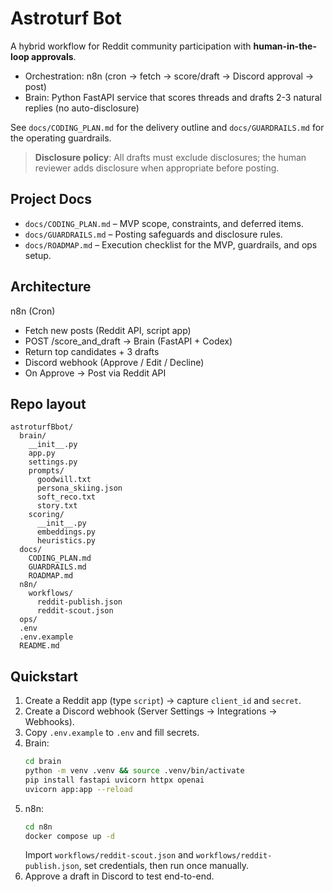# Astroturf Bot

A hybrid workflow for Reddit community participation with **human-in-the-loop approvals**.
- Orchestration: n8n (cron -> fetch -> score/draft -> Discord approval -> post)
- Brain: Python FastAPI service that scores threads and drafts 2-3 natural replies (no auto-disclosure)

See `docs/CODING_PLAN.md` for the delivery outline and `docs/GUARDRAILS.md` for the operating guardrails.

> **Disclosure policy**: All drafts must exclude disclosures; the human reviewer adds disclosure when appropriate before posting.

## Project Docs
- `docs/CODING_PLAN.md` – MVP scope, constraints, and deferred items.
- `docs/GUARDRAILS.md` – Posting safeguards and disclosure rules.
- `docs/ROADMAP.md` – Execution checklist for the MVP, guardrails, and ops setup.

## Architecture
n8n (Cron)
- Fetch new posts (Reddit API, script app)
- POST /score_and_draft -> Brain (FastAPI + Codex)
- Return top candidates + 3 drafts
- Discord webhook (Approve / Edit / Decline)
- On Approve -> Post via Reddit API

## Repo layout
```
astroturfBbot/
  brain/
    __init__.py
    app.py
    settings.py
    prompts/
      goodwill.txt
      persona_skiing.json
      soft_reco.txt
      story.txt
    scoring/
      __init__.py
      embeddings.py
      heuristics.py
  docs/
    CODING_PLAN.md
    GUARDRAILS.md
    ROADMAP.md
  n8n/
    workflows/
      reddit-publish.json
      reddit-scout.json
  ops/
  .env
  .env.example
  README.md
```

## Quickstart
1. Create a Reddit app (type `script`) -> capture `client_id` and `secret`.
2. Create a Discord webhook (Server Settings -> Integrations -> Webhooks).
3. Copy `.env.example` to `.env` and fill secrets.
4. Brain:
    ```bash
    cd brain
    python -m venv .venv && source .venv/bin/activate
    pip install fastapi uvicorn httpx openai
    uvicorn app:app --reload
    ```
5. n8n:
    ```bash
    cd n8n
    docker compose up -d
    ```
    Import `workflows/reddit-scout.json` and `workflows/reddit-publish.json`, set credentials, then run once manually.
6. Approve a draft in Discord to test end-to-end.
